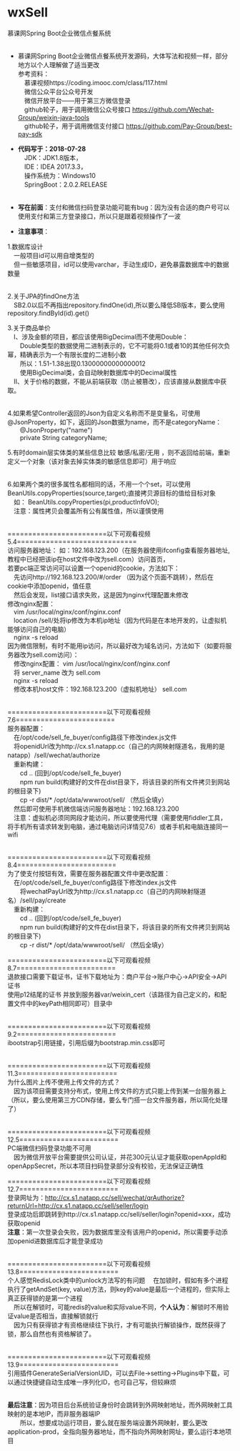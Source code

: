 # wxSell
慕课网Spring Boot企业微信点餐系统<br/><br/>
 
- 慕课网Spring Boot企业微信点餐系统开发源码，大体写法和视频一样，部分地方以个人理解做了适当更改<br/>
 参考资料：<br/>
&emsp;慕课视频https://coding.imooc.com/class/117.html<br/>
&emsp;微信公众平台公众号开发<br/>
&emsp;微信开放平台——用于第三方微信登录<br/>
&emsp;github轮子，用于调用微信公众号接口 https://github.com/Wechat-Group/weixin-java-tools<br/>
&emsp;github轮子，用于调用微信支付接口 https://github.com/Pay-Group/best-pay-sdk<br/>
 
- **代码写于：2018-07-28**<br/>
   &emsp;JDK：JDK1.8版本，<br/>
   &emsp;IDE：IDEA 2017.3.3，<br/>
   &emsp;操作系统为：Windows10<br/>
   &emsp;SpringBoot：2.0.2.RELEASE<br/><br/>
   
- **写在前面**：支付和微信扫码登录功能可能有bug：因为没有合适的商户号可以使用支付和第三方登录接口，所以只是跟着视频操作了一波<br/>
 
- **注意事项**：<br/>

1.数据库设计<br/>
&emsp;一般项目id可以用自增类型的<br/>
&emsp;但一些敏感项目，id可以使用varchar，手动生成ID，避免暴露数据库中的数据数量<br/><br/>
  
2.关于JPA的findOne方法<br/>
&emsp;SB2.0以后不再指出repository.findOne(id),所以要么降低SB版本，要么使用repository.findById(id).get()<br/>
	
3.关于商品单价<br/>
&emsp;I、涉及金额的项目，都应该使用BigDecimal而不使用Double：<br/>
&emsp;&emsp;Double类型的数据使用二进制表示的，它不可能将0.1或者10的其他任何次负幂，精确表示为一个有限长度的二进制小数<br/>
&emsp;&emsp;所以：1.51-1.38出现0.13000000000000012<br/>
&emsp;&emsp;使用BigDecimal类，会自动映射数据库中的Decimal属性<br/>
&emsp;II、关于价格的数据，不能从前端获取（防止被篡改），应该直接从数据库中获取。<br/><br/>
		
4.如果希望Controller返回的Json为自定义名称而不是变量名，可使用@JsonProperty，如下，返回的Json数据为name，而不是categoryName：<br/>
&emsp;&emsp;@JsonProperty("name")<br/>
&emsp;&emsp;private String categoryName;<br/>
	
5.有时domain层实体类的某些信息比较 敏感/私密/无用 ，则不返回给前端，重新定义一个对象（该对象去掉实体类的敏感信息即可）用于响应<br/><br/>

6.如果两个类的很多属性名都相同的话，不用一个个set，可以使用 BeanUtils.copyProperties(source,target);直接拷贝源目标的值给目标对象<br/>
&emsp;如： BeanUtils.copyProperties(pi,productInfoVO);<br/>
&emsp;注意：属性拷贝会覆盖所有公有属性值，所以谨慎使用<br/><br/>

========================以下可观看视频5.4=============================<br/>
访问服务器地址： 如：192.168.123.200（在服务器使用ifconfig查看服务器地址,教程中已经把该ip在host文件中改为sell.com）访问首页，<br/>
若要pc端正常访问可以设置一个openid的cookie，方法如下：<br/>
&emsp;先访问http://192.168.123.200/#/order （因为这个页面不跳转），然后在cookie中添加openid，值任意<br/>
&emsp;然后会发现，list接口请求失败，这是因为nginx代理配置未修改<br/>
修改nginx配置：<br/>
&emsp;vim /usr/local/nginx/conf/nginx.conf<br/>
&emsp;location /sell/处将ip修改为本机ip地址（因为代码是在本地开发的，让虚拟机能够访问自己的电脑）<br/>
&emsp;nginx -s reload<br/>
因为微信限制，有时不能用ip访问，所以最好改为域名访问，方法如下（如要将服务器改为sell.com访问）：<br/>
&emsp;修改nginx配置： vim /usr/local/nginx/conf/nginx.conf<br/>
&emsp;将 server_name 改为 sell.com<br/>
&emsp;nginx -s reload<br/>
&emsp;修改本机host文件：192.168.123.200（虚拟机地址） sell.com<br/><br/>

========================以下可观看视频7.6========================<br/>
服务器配置：<br/>
&emsp;在/opt/code/sell_fe_buyer/config路径下修改index.js文件<br/>
&emsp;将openidUrl改为http://cx.s1.natapp.cc（自己的内网映射隧道名，我用的是natapp）/sell/wechat/authorize<br/>
&emsp;重新构建：<br/>
&emsp;&emsp;cd .. (回到/opt/code/sell_fe_buyer)<br/>
&emsp;&emsp;npm run build(构建好的文件在dist目录下，将该目录的所有文件拷贝到网站的根目录下)<br/>
&emsp;&emsp;cp -r dist/* /opt/data/wwwroot/sell/ （然后全填y）<br/>
&emsp;然后即可使用手机微信端访问服务器地址：192.168.123.200<br/>
&emsp;注意：虚拟机必须同网段才能访问，所以要使用代理（需要使用fiddler工具，将手机所有请求转发到电脑，通过电脑访问详情见7.6）或者手机和电脑连接同一wifi<br/><br/>

========================以下可观看视频8.4========================<br/>
为了使支付按钮有效，需要在服务器配置文件中更改配置：<br/>
&emsp;在/opt/code/sell_fe_buyer/config路径下修改index.js文件<br/>
&emsp;&emsp;将wechatPayUrl改为http://cx.s1.natapp.cc（自己的内网映射隧道名）/sell/pay/create<br/>
&emsp;重新构建：<br/>
&emsp;&emsp;cd .. (回到/opt/code/sell_fe_buyer)<br/>
&emsp;&emsp;npm run build(构建好的文件在dist目录下，将该目录的所有文件拷贝到网站的根目录下)<br/>
&emsp;&emsp;cp -r dist/* /opt/data/wwwroot/sell/ （然后全填y）<br/>

========================以下可观看视频8.7========================<br/>
退款接口需要下载证书，证书下载地址为：商户平台->账户中心->API安全->API证书<br/>
使用p12结尾的证书 并放到服务器var/weixin_cert（该路径为自己定义的，和配置文件中的keyPath相同即可）目录中<br/><br/>

========================以下可观看视频9.2========================<br/>
ibootstrap引用链接，引用后缀为bootstrap.min.css即可<br/><br/>

========================以下可观看视频11.3========================<br/>
为什么图片上传不使用上传文件的方式？<br/>
&emsp;因为该项目需要支持分布式，使用上传文件的方式只能上传到某一台服务器上（所以，要么使用第三方CDN存储，要么专门搭一台文件服务器，所以简化处理了）<br/><br/>

========================以下可观看视频12.5========================<br/>
PC端微信扫码登录功能不可用<br/>
&emsp;因为微信开放平台需要提供公司认证，并花300元认证才能获取openAppId和openAppSecret，所以本项目扫码登录部分没有校验，无法保证正确性<br/>

========================以下可观看视频12.7========================<br/>
登录网址为：http://cx.s1.natapp.cc/sell/wechat/qrAuthorize?returnUrl=http://cx.s1.natapp.cc/sell/seller/login<br/>
登录成功后即跳转到http://cx.s1.natapp.cc/sell/seller/login?openid=xxx，成功获取openid<br/>
**注意**：第一次登录会失败，因为数据库里没有该用户的openid，所以需要手动添加openid进数据库后才能登录成功<br/><br/>

========================以下可观看视频13.8========================<br/>
个人感觉RedisLock类中的unlock方法写的有问题
&emsp;在加锁时，假如有多个进程执行了getAndSet(key, value)方法，则key的value是最后一个进程的，但实际上真正获得锁的是第一个进程<br/>
&emsp;所以在解锁时，可能redis的value和实际value不同，**个人认为**：解锁时不用验证value是否相当，直接解锁就行<br/>
&emsp;因为只有获得锁才有资格继续往下执行，才有可能执行解锁操作，既然获得了锁，那么自然也有资格解锁了。<br/><br/>

========================以下可观看视频13.9========================<br/>
引用插件GenerateSerialVersionUID，可以去File->setting->Plugins中下载，可以通过快捷键自动生成唯一序列化ID，也可自己写，但较麻烦<br/><br/>

**最后注意**：因为项目后台系统验证身份时会跳转到外网映射地址，而外网映射工具映射的是本地IP，而非服务器端IP<br/>
&emsp;&emsp;所以，想要成功运行项目，要么就在服务端设置外网映射，要么更改application-prod，全指向服务器地址，而不指向外网映射网址，要么运行本地项目<br/>